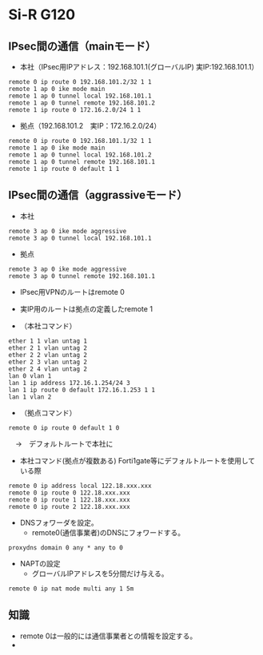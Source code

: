 # Si-R G120

## IPsec間の通信（mainモード）

- 本社（IPsec用IPアドレス：192.168.101.1(グローバルIP) 実IP:192.168.101.1）
```
remote 0 ip route 0 192.168.101.2/32 1 1
remote 1 ap 0 ike mode main
remote 1 ap 0 tunnel local 192.168.101.1
remote 1 ap 0 tunnel remote 192.168.101.2
remote 1 ip route 0 172.16.2.0/24 1 1
```

- 拠点（192.168.101.2　実IP：172.16.2.0/24）
```
remote 0 ip route 0 192.168.101.1/32 1 1
remote 1 ap 0 ike mode main
remote 1 ap 0 tunnel local 192.168.101.2
remote 1 ap 0 tunnel remote 192.168.101.1
remote 1 ip route 0 default 1 1
```
## IPsec間の通信（aggrassiveモード）
- 本社
```
remote 3 ap 0 ike mode aggressive
remote 3 ap 0 tunnel local 192.168.101.1
```
- 拠点
```
remote 3 ap 0 ike mode aggressive
remote 3 ap 0 tunnel remote 192.168.101.1
```

- IPsec用VPNのルートはremote 0
- 実IP用のルートは拠点の定義したremote 1


- （本社コマンド）
```
ether 1 1 vlan untag 1
ether 2 1 vlan untag 2
ether 2 2 vlan untag 2
ether 2 3 vlan untag 2
ether 2 4 vlan untag 2
lan 0 vlan 1
lan 1 ip address 172.16.1.254/24 3
lan 1 ip route 0 default 172.16.1.253 1 1
lan 1 vlan 2
```
- （拠点コマンド）
```
remote 0 ip route 0 default 1 0
```
　→　デフォルトルートで本社に

- 本社コマンド(拠点が複数ある)
 Forti1gate等にデフォルトルートを使用している際
```
remote 0 ip address local 122.18.xxx.xxx
remote 0 ip route 0 122.18.xxx.xxx
remote 0 ip route 1 122.18.xxx.xxx
remote 0 ip route 2 122.18.xxx.xxx
```


- DNSフォワーダを設定。
  - remote0(通信事業者)のDNSにフォワードする。
```
proxydns domain 0 any * any to 0
```

- NAPTの設定
  - グローバルIPアドレスを5分間だけ与える。
```
remote 0 ip nat mode multi any 1 5m
```


## 知識
- remote 0は一般的には通信事業者との情報を設定する。
- 
